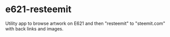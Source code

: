 # e621-resteemit
Utility app to browse artwork on E621 and then "resteemit" to "steemit.com" with back links and images.
